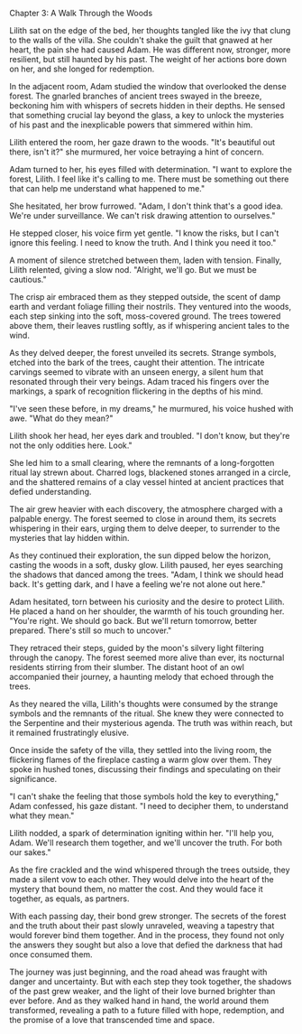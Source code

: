 Chapter 3: A Walk Through the Woods

Lilith sat on the edge of the bed, her thoughts tangled like the ivy that clung to the walls of the villa. She couldn't shake the guilt that gnawed at her heart, the pain she had caused Adam. He was different now, stronger, more resilient, but still haunted by his past. The weight of her actions bore down on her, and she longed for redemption.

In the adjacent room, Adam studied the window that overlooked the dense forest. The gnarled branches of ancient trees swayed in the breeze, beckoning him with whispers of secrets hidden in their depths. He sensed that something crucial lay beyond the glass, a key to unlock the mysteries of his past and the inexplicable powers that simmered within him.

Lilith entered the room, her gaze drawn to the woods. "It's beautiful out there, isn't it?" she murmured, her voice betraying a hint of concern.

Adam turned to her, his eyes filled with determination. "I want to explore the forest, Lilith. I feel like it's calling to me. There must be something out there that can help me understand what happened to me."

She hesitated, her brow furrowed. "Adam, I don't think that's a good idea. We're under surveillance. We can't risk drawing attention to ourselves."

He stepped closer, his voice firm yet gentle. "I know the risks, but I can't ignore this feeling. I need to know the truth. And I think you need it too."

A moment of silence stretched between them, laden with tension. Finally, Lilith relented, giving a slow nod. "Alright, we'll go. But we must be cautious."

The crisp air embraced them as they stepped outside, the scent of damp earth and verdant foliage filling their nostrils. They ventured into the woods, each step sinking into the soft, moss-covered ground. The trees towered above them, their leaves rustling softly, as if whispering ancient tales to the wind.

As they delved deeper, the forest unveiled its secrets. Strange symbols, etched into the bark of the trees, caught their attention. The intricate carvings seemed to vibrate with an unseen energy, a silent hum that resonated through their very beings. Adam traced his fingers over the markings, a spark of recognition flickering in the depths of his mind.

"I've seen these before, in my dreams," he murmured, his voice hushed with awe. "What do they mean?"

Lilith shook her head, her eyes dark and troubled. "I don't know, but they're not the only oddities here. Look."

She led him to a small clearing, where the remnants of a long-forgotten ritual lay strewn about. Charred logs, blackened stones arranged in a circle, and the shattered remains of a clay vessel hinted at ancient practices that defied understanding.

The air grew heavier with each discovery, the atmosphere charged with a palpable energy. The forest seemed to close in around them, its secrets whispering in their ears, urging them to delve deeper, to surrender to the mysteries that lay hidden within.

As they continued their exploration, the sun dipped below the horizon, casting the woods in a soft, dusky glow. Lilith paused, her eyes searching the shadows that danced among the trees. "Adam, I think we should head back. It's getting dark, and I have a feeling we're not alone out here."

Adam hesitated, torn between his curiosity and the desire to protect Lilith. He placed a hand on her shoulder, the warmth of his touch grounding her. "You're right. We should go back. But we'll return tomorrow, better prepared. There's still so much to uncover."

They retraced their steps, guided by the moon's silvery light filtering through the canopy. The forest seemed more alive than ever, its nocturnal residents stirring from their slumber. The distant hoot of an owl accompanied their journey, a haunting melody that echoed through the trees.

As they neared the villa, Lilith's thoughts were consumed by the strange symbols and the remnants of the ritual. She knew they were connected to the Serpentine and their mysterious agenda. The truth was within reach, but it remained frustratingly elusive.

Once inside the safety of the villa, they settled into the living room, the flickering flames of the fireplace casting a warm glow over them. They spoke in hushed tones, discussing their findings and speculating on their significance.

"I can't shake the feeling that those symbols hold the key to everything," Adam confessed, his gaze distant. "I need to decipher them, to understand what they mean."

Lilith nodded, a spark of determination igniting within her. "I'll help you, Adam. We'll research them together, and we'll uncover the truth. For both our sakes."

As the fire crackled and the wind whispered through the trees outside, they made a silent vow to each other. They would delve into the heart of the mystery that bound them, no matter the cost. And they would face it together, as equals, as partners.

With each passing day, their bond grew stronger. The secrets of the forest and the truth about their past slowly unraveled, weaving a tapestry that would forever bind them together. And in the process, they found not only the answers they sought but also a love that defied the darkness that had once consumed them.

The journey was just beginning, and the road ahead was fraught with danger and uncertainty. But with each step they took together, the shadows of the past grew weaker, and the light of their love burned brighter than ever before. And as they walked hand in hand, the world around them transformed, revealing a path to a future filled with hope, redemption, and the promise of a love that transcended time and space.
